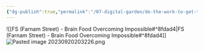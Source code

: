```yaml
---
{"dg-publish":true,"permalink":"/07-digital-garden/do-the-work-to-get-the-results/","tags":["evergreen","ath"],"updated":"2025-04-07T18:50:12.746-07:00"}
---
```


![[FS (Farnam Street) - Brain Food Overcoming Impossible#^8fdad4\|FS (Farnam Street) - Brain Food Overcoming Impossible#^8fdad4]]
![Pasted image 20230920203226.png](/img/user/06%20Utilities/Attachments/Pasted%20image%2020230920203226.png)